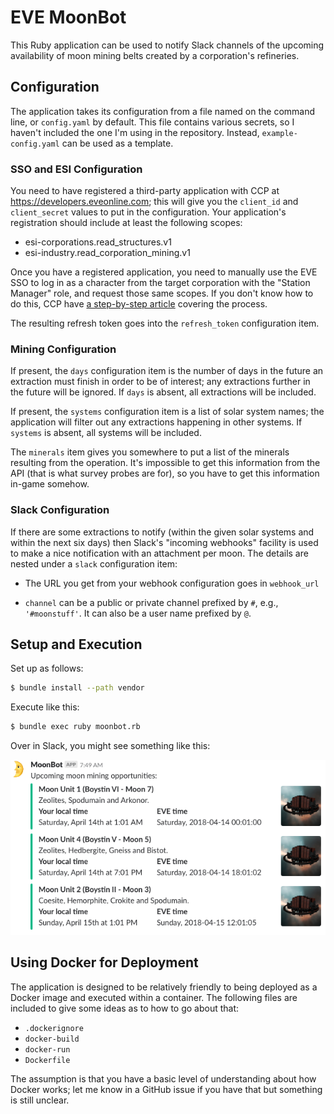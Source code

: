 # EVE MoonBot

This Ruby application can be used to notify Slack channels of the upcoming
availability of moon mining belts created by a corporation's refineries.

## Configuration

The application takes its configuration from a file named on the command line,
or `config.yaml` by default. This file contains
various secrets, so I haven't included the one I'm using in the repository.
Instead, `example-config.yaml` can be used as a template.

### SSO and ESI Configuration

You need to have registered a third-party application with CCP
at <https://developers.eveonline.com>; this will give
you the `client_id` and `client_secret` values to put in the configuration.
Your application's registration should include at least the following scopes:

* esi-corporations.read_structures.v1
* esi-industry.read_corporation_mining.v1

Once you have a registered application, you need to manually use the EVE SSO
to log in as a character from the target corporation with the "Station Manager"
role, and request those same scopes. If you don't know how to do this, CCP
have [a step-by-step article](https://developers.eveonline.com/blog/article/sso-to-authenticated-calls)
covering the process.

The resulting refresh token goes into the
`refresh_token` configuration item.

### Mining Configuration

If present, the `days` configuration item is the number of days in the future
an extraction must finish in order to be of interest; any extractions further
in the future will be ignored. If `days` is absent, all extractions will be
included.

If present, the `systems` configuration item is a list of solar system names;
the application will filter out any extractions happening in other systems.
If `systems` is absent, all systems will be included.

The `minerals` item gives you somewhere to put a list of the minerals resulting
from the operation. It's impossible to get this information from the API
(that is what survey probes are for), so you have to get this information
in-game somehow.

### Slack Configuration

If there are some extractions to notify (within the given solar systems and
within the next six days) then Slack's "incoming webhooks" facility is used
to make a nice notification with an attachment per moon. The details are
nested under a `slack` configuration item:

* The URL you get from your webhook configuration goes in `webhook_url`

* `channel` can be a public or private channel prefixed by `#`, e.g.,
  `'#moonstuff'`. It can also be a user name prefixed by `@`.

## Setup and Execution

Set up as follows:

```bash
$ bundle install --path vendor
```

Execute like this:

```bash
$ bundle exec ruby moonbot.rb
```

Over in Slack, you might see something like this:

![Slack notification from MoonBot](moonbot.png)

## Using Docker for Deployment

The application is designed to be relatively friendly to being deployed
as a Docker image and executed within a container. The following files
are included to give some ideas as to how to go about that:

* `.dockerignore`
* `docker-build`
* `docker-run`
* `Dockerfile`

The assumption is that you have a basic level of understanding about how
Docker works; let me know in a GitHub issue if you have that but something
is still unclear.
